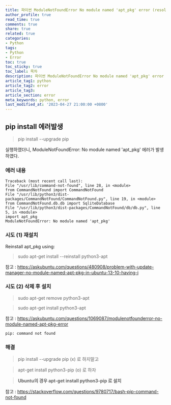 ```yaml
---
title: 파이썬 ModuleNotFoundError No module named 'apt_pkg' error (resolved)
author_profile: true
read_time: true
comments: true
share: true
related: true
categories:
- Python
tags:
- Python
- Error
toc: true
toc_sticky: true
toc_label: 목차
description: 파이썬 ModuleNotFoundError No module named 'apt_pkg' error (resolved)
article_tag1: python
article_tag2: error
article_tag3: 
article_section: error
meta_keywords: python, error
last_modified_at: '2023-04-27 21:00:00 +0800'
---
```



## pip install 에러발생 

> pip install --upgrade pip

실행하였더니,
ModuleNotFoundError: No module named 'apt_pkg' 에러가 발생하였다.

### 에러 내용
```
Traceback (most recent call last):
File "/usr/lib/command-not-found", line 28, in <module>
from CommandNotFound import CommandNotFound
File "/usr/lib/python3/dist-packages/CommandNotFound/CommandNotFound.py", line 19, in <module>
from CommandNotFound.db.db import SqliteDatabase
File "/usr/lib/python3/dist-packages/CommandNotFound/db/db.py", line 5, in <module>
import apt_pkg
ModuleNotFoundError: No module named 'apt_pkg'
```

### 시도 (1) 재설치
Reinstall apt_pkg using:

> sudo apt-get install --reinstall python3-apt

참고 : https://askubuntu.com/questions/480908/problem-with-update-manager-no-module-named-apt-pkg-in-ubuntu-13-10-having-i

### 시도 (2) 삭제 후 설치

> sudo apt-get remove python3-apt

> sudo apt-get install python3-apt

참고 : https://askubuntu.com/questions/1069087/modulenotfounderror-no-module-named-apt-pkg-error

```
pip: command not found
```

### 해결 

> pip install --upgrade pip (x) 로 하지말고

> apt-get install python3-pip (o) 로 하자

> **Ubuntu의 경우 apt-get install python3-pip 로 설치**

참고 : https://stackoverflow.com/questions/9780717/bash-pip-command-not-found